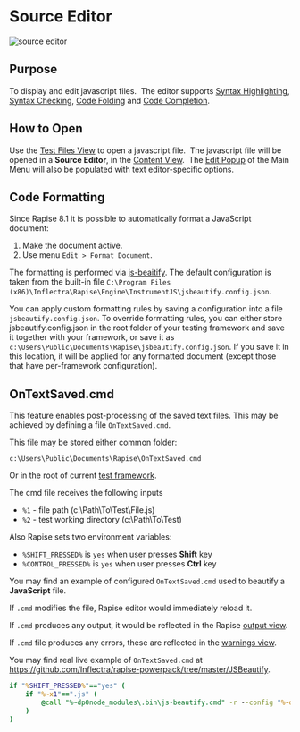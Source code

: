 # Source Editor

![source editor](./img/source_editor1.png)

## Purpose

To display and edit javascript files.  The editor supports [Syntax Highlighting](syntax_highlighting.md), [Syntax Checking](syntax_checking.md), [Code Folding](code_folding.md) and [Code Completion](code_helper.md).

## How to Open

Use the [Test Files View](test_files_dialog.md) to open a javascript file.  The javascript file will be opened in a **Source Editor**, in the [Content View](content_view.md).  The [Edit Popup](menu_and_toolbars.md) of the Main Menu will also be populated with text editor-specific options.

## Code Formatting

Since Rapise 8.1 it is possible to automatically format a JavaScript document:

1. Make the document active.
2. Use menu `Edit > Format Document`.

The formatting is performed via [js-beaitify](https://beautifier.io/). The default configuration is taken from the built-in file `C:\Program Files (x86)\Inflectra\Rapise\Engine\InstrumentJS\jsbeautify.config.json`.

You can apply custom formatting rules by saving a configuration into a file `jsbeautify.config.json`. To override formatting rules, you can either store jsbeautify.config.json in the root folder of your testing framework and save it together with your framework, or save it as `c:\Users\Public\Documents\Rapise\jsbeautify.config.json`. If you save it in this location, it will be applied for any formatted document (except those that have per-framework configuration).

## OnTextSaved.cmd

This feature enables post-processing of the saved text files. This may be achieved by defining a file `OnTextSaved.cmd`.

This file may be stored either common folder:

`c:\Users\Public\Documents\Rapise\OnTextSaved.cmd`

Or in the root of current [test framework](../Intro/framework.md).

The cmd file receives the following inputs
* `%1` - file path (c:\Path\To\Test\File.js)
* `%2` - test working directory (c:\Path\To\Test)

Also Rapise sets two environment variables:
* `%SHIFT_PRESSED%` is `yes` when user presses **Shift** key
* `%CONTROL_PRESSED%` is `yes` when user presses **Ctrl** key

You may find an example of configured `OnTextSaved.cmd` used to beautify a **JavaScript** file. 

If `.cmd` modifies the file, Rapise editor would immediately reload it.

If `.cmd` produces any output, it would be reflected in the Rapise [output view](output_view.md).

If `.cmd` file produces any errors, these are reflected in the [warnings view](warning_view.md).

You may find real live example of `OnTextSaved.cmd` at https://github.com/Inflectra/rapise-powerpack/tree/master/JSBeautify.

```cmd
if "%SHIFT_PRESSED%"=="yes" (
    if "%~x1"==".js" (
        @call "%~dp0node_modules\.bin\js-beautify.cmd" -r --config "%~dp0jsbeautify.config.json" %1 >OnTextSaved.log 2>&1
    )
)
```
